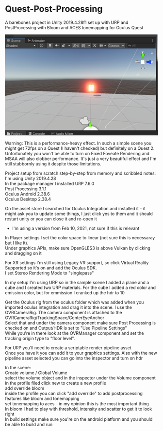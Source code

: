 # Quest-Post-Processing
A barebones project in Unity 2019.4.28f1 set up with URP and PostProcessing with Bloom and ACES tonemapping for Oculus Quest  

![Test Image](questPostProcessing.png)

Warning: This is a performance-heavy effect. In such a simple scene you might get 72fps on a Quest (I haven't checked) but definitely on a Quest 2. Unfortunately you won't be able to turn on Fixed Foveate Rendering and MSAA will also clobber performance. It's just a very beautiful effect and I'm still stubbornly using it despite those limitations.  
  

Project setup from scratch step-by-step from memory and scribbled notes:  
I'm using Unity 2019.4.28  
In the package manager I installed URP 7.6.0  
Post Processing 3.1.1  
Oculus Android 2.38.6  
Oculus Desktop 2.38.4  

On the asset store I searched for Oculus Integration and installed it - it might ask you to update some things, I just click yes to them and it should restart unity or you can close it and re-open it  
  - I'm using a version from Feb 10, 2021, not sure if this is relevant  

In Player settings I set the color space to linear (not sure this is necessaray but I like it).  
Under graphics APIs, make sure OpenGLES3 is above Vulkan by clicking and dragging on it  

For XR settings I'm still using Legacy VR support, so click Virtual Reality Supported so it's on and add the Oculus SDK.  
I set Stereo Rendering Mode to "singlepass"  

In my setup I'm using URP so in the sample scene I added a plane and a cube and I created two URP materials. For the cube I added a red color and emission color, but for emmission I cranked up the hdr to 10  

Get the Oculus rig from the oculus folder which was added when you imported oculus integration and drag it into the scene. I use the OVRCameraRig. The camera component is attached to the OVRCameraRig/TrackingSpace/CenterEyeAnchor  
Select that and under the camera component make sure Post Processing is checked on and Output/HDR is set to "Use Pipeline Settings"  
While you're in there look at the OVRManager component and set the tracking origin type to "floor level".  

For URP you'll need to create a scriptable render pipeline asset  
Once you have it you can add it to your graphics settings. Also with the new pipeline asset selected you can go into the inspector and turn on hdr  

In the scene:  
Create volume / Global Volume  
select the volume object and in the inspector under the Volume component in the profile filed click new to create a new profile  
add override bloom  
inside the profile you can click "add override" to add postprocessing features like bloom and tonemapping  
set tonemapping to aces - in my opinion this is the most important thing  
In bloom I had to play with threshold, intensity and scatter to get it to look right  
In build settings make sure you're on the android platform and you should be able to build and run  
